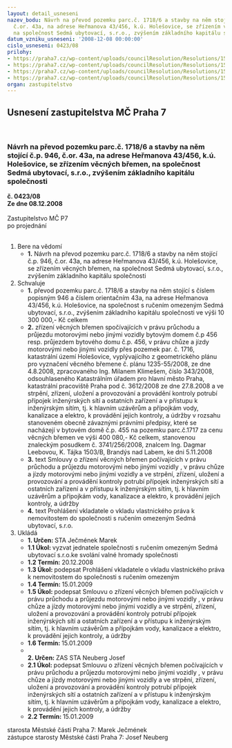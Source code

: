 ```yaml
---
layout: detail_usneseni
nazev_bodu: Návrh na převod pozemku parc.č. 1718/6 a stavby na něm stojící č.p. 946,
  č.or. 43a, na adrese Heřmanova 43/456, k.ú. Holešovice, se zřízením věcných břemen,
  na společnost Sedmá ubytovací, s.r.o., zvýšením základního kapitálu společnosti
datum_vzniku_usneseni: '2008-12-08 00:00:00'
cislo_usneseni: 0423/08
prilohy:
- https://praha7.cz/wp-content/uploads/councilResolution/Resolutions/15990/5-08-1229r.doc
- https://praha7.cz/wp-content/uploads/councilResolution/Resolutions/15990/5-08-skmbt_60008110713090.tif
- https://praha7.cz/wp-content/uploads/councilResolution/Resolutions/15990/5-08-skmbt_60008110713100.tif
- https://praha7.cz/wp-content/uploads/councilResolution/Resolutions/15990/5-08-smlouva_o_z%c5%99%c3%adzen%c3%ad_v%c4%9bcn%c3%bdch_b%c5%99emenhe%c5%99manova43kone%c4%8dn%c3%a1.doc
organ: zastupitelstvo
---
```

<div id="ucUsn_pList" class="usn">
	<span><h2>Usnesení zastupitelstva MČ Praha 7 </h2>
<br></span><div class="standBody">
<span><h3>Návrh na převod pozemku parc.č. 1718/6 a stavby na něm stojící č.p. 946, č.or. 43a, na adrese Heřmanova 43/456, k.ú. Holešovice, se zřízením věcných břemen, na společnost Sedmá ubytovací, s.r.o., zvýšením základního kapitálu společnosti</h3></span><div class="center">
		<strong>č. 0423/08</strong><br>
	</div>
<div class="center">
		<strong>Ze dne 08.12.2008</strong><br><br>
	</div>Zastupitelstvo MČ P7<br> po projednání<br><br><ol>
<li>Bere na vědomí<ul><li>
<strong>1.</strong> Návrh na převod pozemku parc.č. 1718/6 a stavby na něm stojící č.p. 946, č.or. 43a, na adrese Heřmanova 43/456, k.ú. Holešovice, se zřízením věcných břemen, na společnost Sedmá ubytovací, s.r.o., zvýšením základního kapitálu společnosti</li></ul>
</li>
<li>Schvaluje<ul>
<li>
<strong>1.</strong> převod pozemku parc.č. 1718/6 a stavby na něm stojící s číslem popisným 946 a číslem orientačním 43a, na adrese Heřmanova 43/456, k.ú. Holešovice,  na společnost s ručením omezeným Sedmá ubytovací, s.r.o., zvýšením základního kapitálu společnosti ve výši 10 300 000,- Kč celkem</li>
<li>
<strong>2.</strong> zřízení věcných  břemen spočívajících v právu průchodu a průjezdu motorovými nebo jinými vozidly bytovým domem č.p 456 resp. průjezdem bytového domu č.p. 456, v právu chůze a jízdy motorovými nebo jinými vozidly přes pozemek par. č. 1716, katastrální území Holešovice, vyplývajícího z geometrického plánu pro vyznačení věcného břemene č. plánu 1235-55/2008, ze dne 4.8.2008, zpracovaného Ing. Milanem Klimešem, číslo 343/2008, odsouhlaseného Katastrálním úřadem pro hlavní město Praha, katastrální pracoviště Praha pod č. 3612/2008 ze dne 27.8.2008  a ve strpění, zřízení, uložení a provozování a provádění kontroly potrubí přípojek  inženýrských sítí a ostatních zařízení a v přístupu k inženýrským sítím, tj. k hlavním uzávěrům a přípojkám vody,  kanalizace a elektro,  k provádění jejich kontroly, a údržby  v rozsahu stanoveném obecně závaznými právními předpisy, které se nacházejí v bytovém domě č.p. 455 na pozemku parc.č.1717 za cenu věcných břemen ve výši 400 080,-  Kč celkem, stanovenou znaleckým posudkem č. 3741/256/2008, znalcem Ing. Dagmar Leebovou, K. Tájka 1503/B, Brandýs nad Labem, ke dni 5.11.2008</li>
<li>
<strong>3.</strong> text Smlouvy o zřízení věcných břemen počívajících v právu průchodu a průjezdu motorovými nebo jinými vozidly , v právu chůze a jízdy motorovými nebo jinými vozidly  a ve strpění, zřízení, uložení a provozování a provádění kontroly potrubí přípojek  inženýrských sítí a ostatních zařízení a v přístupu k inženýrským sítím, tj. k hlavním uzávěrům a přípojkám vody,  kanalizace a elektro,  k provádění jejich kontroly, a údržby </li>
<li>
<strong>4.</strong> text Prohlášení vkladatele o vkladu vlastnického práva k nemovitostem do společnosti s ručením omezeným Sedmá ubytovací, s.r.o.</li>
</ul>
</li>
<li>Ukládá<ul>
<li>
<strong>1. Určen: </strong>STA Ječmének Marek</li>
<li>
<strong>1.1 Úkol: </strong>vyzvat jednatele společnosti s ručením omezeným Sedmá ubytovací s.r.o.ke svolání valné hromady společnosti</li>
<li>
<strong>1.2 Termín: </strong>20.12.2008</li>
<li>
<strong>1.3 Úkol: </strong>podepsat  Prohlášení vkladatele o vkladu vlastnického práva k nemovitostem do společnosti s ručením omezeným</li>
<li>
<strong>1.4 Termín: </strong>15.01.2009</li>
<li>
<strong>1.5 Úkol: </strong>podepsat  Smlouvu o zřízení věcných břemen počívajících v právu průchodu a průjezdu motorovými nebo jinými vozidly , v právu chůze a jízdy motorovými nebo jinými vozidly  a ve strpění, zřízení, uložení a provozování a provádění kontroly potrubí přípojek  inženýrských sítí a ostatních zařízení a v přístupu k inženýrským sítím, tj. k hlavním uzávěrům a přípojkám vody,  kanalizace a elektro,  k provádění jejich kontroly, a údržby </li>
<li>
<strong>1.6 Termín: </strong>15.01.2009</li>
<li>
<strong><br>2. Určen: </strong>ZAS STA Neuberg Josef</li>
<li>
<strong>2.1 Úkol: </strong>podepsat  Smlouvu o zřízení věcných břemen počívajících v právu průchodu a průjezdu motorovými nebo jinými vozidly , v právu chůze a jízdy motorovými nebo jinými vozidly  a ve strpění, zřízení, uložení a provozování a provádění kontroly potrubí přípojek  inženýrských sítí a ostatních zařízení a v přístupu k inženýrským sítím, tj. k hlavním uzávěrům a přípojkám vody,  kanalizace a elektro,  k provádění jejich kontroly, a údržby </li>
<li>
<strong>2.2 Termín: </strong>15.01.2009</li>
</ul>
</li>
</ol>starosta Městské části Praha 7: Marek Ječmének<br>zástupce starosty Městské části Praha 7: Josef Neuberg
</div>
</div>
